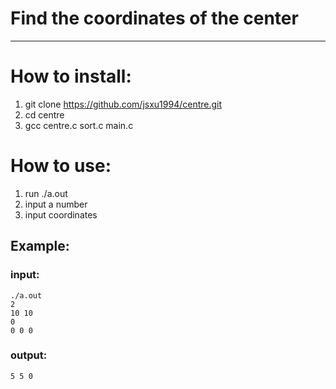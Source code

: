# Find the coordinates of the center
---
# How to install:
1. git clone https://github.com/jsxu1994/centre.git
2. cd centre
3. gcc centre.c sort.c main.c
# How to use:
1. run ./a.out
2. input a number
3. input coordinates
## Example:
### input:
<code>./a.out</code></br>
<code>2</code></br>
<code>10 10 0</code></br>
<code>0 0 0</code></br>
### output:
<code>5 5 0</code>
